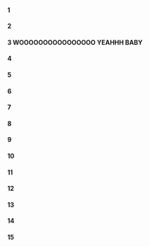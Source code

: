 #### 1
#### 2
#### 3 WOOOOOOOOOOOOOOOO YEAHHH BABY 
#### 4
#### 5
#### 6
#### 7
#### 8
#### 9
#### 10
#### 11
#### 12
#### 13
#### 14
#### 15